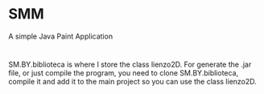 # SMM
A simple Java Paint Application
#
SM.BY.biblioteca is where I store the class lienzo2D.
For generate the .jar file, or just compile the program, you need to clone SM.BY.biblioteca, compile it and add it to the main project so you can use the class lienzo2D.

